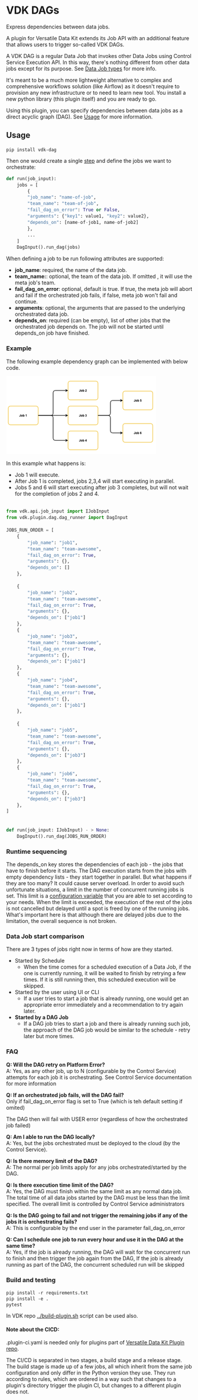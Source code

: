 # VDK DAGs

Express dependencies between data jobs.

A plugin for Versatile Data Kit extends its Job API with an additional feature that allows users to trigger so-called VDK DAGs.

A VDK DAG is a regular Data Job that invokes other Data Jobs using Control Service Execution API.
In this way, there's nothing different from other data jobs except for its purpose. See [Data Job types](https://github.com/vmware/versatile-data-kit/wiki/User-Guide#data-job-types) for more info.

It's meant to be a much more lightweight alternative to complex and comprehensive workflows solution (like Airflow)
as it doesn't require to provision any new infrastructure or to need to learn new tool.
You install a new python library (this plugin itself) and you are ready to go.

Using this plugin, you can specify dependencies between data jobs as a direct acyclic graph (DAG).
See [Usage](#usage) for more information.

## Usage

```
pip install vdk-dag
```

Then one would create a single [step](https://github.com/vmware/versatile-data-kit/wiki/dictionary#data-job-step) and
define the jobs we want to orchestrate:

```python
def run(job_input):
    jobs = [
        {
        "job_name": "name-of-job",
        "team_name": "team-of-job",
        "fail_dag_on_error": True or False,
        "arguments": {"key1": value1, "key2": value2},
        "depends_on": [name-of-job1, name-of-job2]
        },
        ...
    ]
    DagInput().run_dag(jobs)
```

When defining a job to be run following attributes are supported:
* **job_name**: required, the name of the data job.
* **team_name:**: optional, the team of the data job. If omitted , it will use the meta job's team.
* **fail_dag_on_error**: optional, default is true. If true, the meta job will abort and fail if the orchestrated job fails, if false, meta job won't fail and continue.
* **arguments**: optional, the arguments that are passed to the underlying orchestrated data job.
* **depends_on**: required (can be empty), list of other jobs that the orchestrated job depends on. The job will not be started until depends_on job have finished.


### Example

The following example dependency graph can be implemented with below code.


![img_2.png](img_2.png)

In this example what happens is:
* Job 1 will execute.
* After Job 1 is completed, jobs 2,3,4 will start executing in parallel.
* Jobs 5 and 6 will start executing after job 3 completes, but will not wait for the completion of jobs 2 and 4.


```python

from vdk.api.job_input import IJobInput
from vdk.plugin.dag.dag_runner import DagInput

JOBS_RUN_ORDER = [
    {
        "job_name": "job1",
        "team_name": "team-awesome",
        "fail_dag_on_error": True,
        "arguments": {},
        "depends_on": []
    },

    {
        "job_name": "job2",
        "team_name": "team-awesome",
        "fail_dag_on_error": True,
        "arguments": {},
        "depends_on": ["job1"]
    },
    {
        "job_name": "job3",
        "team_name": "team-awesome",
        "fail_dag_on_error": True,
        "arguments": {},
        "depends_on": ["job1"]
    },
    {
        "job_name": "job4",
        "team_name": "team-awesome",
        "fail_dag_on_error": True,
        "arguments": {},
        "depends_on": ["job1"]
    },

    {
        "job_name": "job5",
        "team_name": "team-awesome",
        "fail_dag_on_error": True,
        "arguments": {},
        "depends_on": ["job3"]
    },
    {
        "job_name": "job6",
        "team_name": "team-awesome",
        "fail_dag_on_error": True,
        "arguments": {},
        "depends_on": ["job3"]
    },
]


def run(job_input: IJobInput) - > None:
    DagInput().run_dag(JOBS_RUN_ORDER)
```


### Runtime sequencing

The depends_on key stores the dependencies of each job - the jobs that have to finish before it starts.
The DAG execution starts from the jobs with empty dependency lists - they start together in parallel.
But what happens if they are too many? It could cause server overload. In order to avoid such unfortunate situations,
a limit in the number of concurrent running jobs is set. This limit is
a [configuration variable](https://github.com/vmware/versatile-data-kit/blob/main/projects/vdk-plugins/vdk-meta-jobs/src/vdk/plugin/meta_jobs/meta_configuration.py#L87)
that you are able to set according to your needs. When the limit is exceeded, the execution of the rest of the jobs
is not cancelled but delayed until a spot is freed by one of the running jobs. What's important here is that
although there are delayed jobs due to the limitation, the overall sequence is not broken.


### Data Job start comparison

There are 3 types of jobs right now in terms of how are they started.

* Started by Schedule
   * When the time comes for a scheduled execution of a Data Job, if the one is currently running, it will be waited
     to finish by retrying a few times. If it is still running then, this scheduled execution will be skipped.
* Started by the user using UI or CLI
   * If a user tries to start a job that is already running, one would get an appropriate error immediately and a
     recommendation to try again later.
* **Started by a DAG Job**
   * If a DAG job tries to start a job and there is already running such job, the approach of the DAG job would be
     similar to the schedule - retry later but more times.

### FAQ


**Q: Will the DAG retry on Platform Error?**<br>
A: Yes, as any other job, up to N (configurable by the Control Service) attempts for each job it is orchestrating.
   See Control Service documentation for more information

**Q: If an orchestrated job fails, will the DAG fail?**<br>
Only if fail_dag_on_error flag is set to True (which is teh default setting if omited)

The DAG then will fail with USER error (regardless of how the orchestrated job failed)


**Q: Am I able to run the DAG locally?**<br>
A: Yes, but the jobs orchestrated must be deployed to the cloud (by the Control Service).

**Q: Is there memory limit of the DAG?**<br>
A: The normal per job limits apply for any jobs orchestrated/started by the DAG.

**Q: Is there execution time limit of the DAG?**<br>
A: Yes, the DAG must finish within the same limit as any normal data job.
The total time of all data jobs started by the DAG must be less than the limit specified.
The overall limit is controlled by Control Service administrators

**Q: Is the DAG going to fail and not trigger the remaining jobs if any of the jobs it is orchestrating fails?**<br>
A: This is configurable by the end user in the parameter fail_dag_on_error

**Q: Can I schedule one job to run every hour and use it in the DAG at the same time?**<br>
A: Yes, if the job is already running, the DAG will wait for the concurrent run to finish and then trigger the job again from the DAG,
If the job is already running as part of the DAG, the concurrent scheduled run will be skipped


### Build and testing

```
pip install -r requirements.txt
pip install -e .
pytest
```

In VDK repo [../build-plugin.sh](https://github.com/vmware/versatile-data-kit/tree/main/projects/vdk-plugins/build-plugin.sh) script can be used also.


#### Note about the CICD:

.plugin-ci.yaml is needed only for plugins part of [Versatile Data Kit Plugin repo](https://github.com/vmware/versatile-data-kit/tree/main/projects/vdk-plugins).

The CI/CD is separated in two stages, a build stage and a release stage.
The build stage is made up of a few jobs, all which inherit from the same
job configuration and only differ in the Python version they use.
They run according to rules, which are ordered in a way such that changes to a
plugin's directory trigger the plugin CI, but changes to a different plugin does not.
